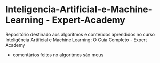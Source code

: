 # Inteligencia-Artificial-e-Machine-Learning - Expert-Academy
Repositório destinado aos algoritmos e conteúdos aprendidos no curso Inteligência Artificial e Machine Learning: O Guia Completo - Expert Academy
 - comentários feitos no algoritmos são meus 
